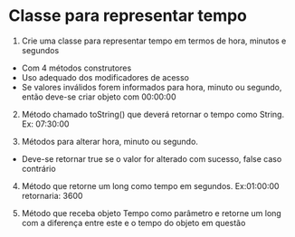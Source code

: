 # Classe para representar tempo

   1. Crie uma classe para representar tempo em termos de hora, minutos e segundos

   - Com 4 métodos construtores
   - Uso adequado dos modificadores de acesso
   - Se valores inválidos forem informados para hora, minuto ou segundo, então deve-se
     criar objeto com 00:00:00

   2. Método chamado toString() que deverá retornar o tempo como String. Ex: 07:30:00

   3. Métodos para alterar hora, minuto ou segundo.

   - Deve-se retornar true se o valor for alterado com sucesso, false caso contrário

   4. Método que retorne um long como tempo em segundos. Ex:01:00:00 retornaria: 3600

   5. Método que receba objeto Tempo como parâmetro e retorne um long com a diferença
      entre este e o tempo do objeto em questão
